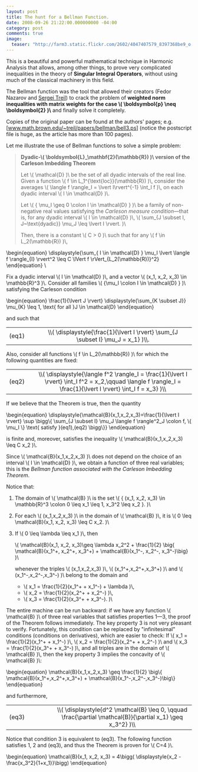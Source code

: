 ```yaml
---
layout: post
title: The hunt for a Bellman Function.
date: 2008-09-26 21:22:00.000000000 -04:00
category: post
comments: true
image:
  teaser: "http://farm3.static.flickr.com/2602/4047407579_8397368be9_o.jpg"
---
```


This is a beautiful and powerful mathematical technique in Harmonic Analysis that allows, among other things, to prove very complicated inequalities in the theory of **Singular Integral Operators**, without using much of the classical machinery in this field.

The Bellman function was the tool that allowed their creators (Fedor Nazarov and <a href="http://www.math.brown.edu/~treil">Sergei Treil</a>) to crack the problem of **weighted norm inequalities with matrix weights for the case <span>\\( \boldsymbol{p} \neq \boldsymbol{2} )\\</span>** and finally solve it completely.

Copies of the original paper can be found at the authors' pages; e.g. [<a href="http://www.math.brown.edu/~treil/papers/bellman/bell3.ps">www.math.brown.edu/~treil/papers/bellman/bell3.ps</a>] (notice the postscript file is huge, as the article has more than 100 pages).

Let me illustrate the use of Bellman functions to solve a simple problem:


> **Dyadic-<span>\\( \boldsymbol{L}_\mathbf{2}(\mathbb{R}) )\\</span> version of the Carleson Imbedding Theorem**
>
> Let <span>\\( \mathcal{D} )\\</span> be the set of all dyadic intervals of the real line.  Given a function <span>\\( f \in L_1^{\text{loc}}(\mathbb{R}) )\\</span>, consider the averages <span>\\( \langle f \rangle_I = \lvert I\rvert^{-1} \int_I f )\\</span>,  on each dyadic interval <span>\\( I \in \mathcal{D} )\\</span>.
>
>Let <span>\\( \{ \mu_I \geq 0 \colon I \in \mathcal{D} \} )\\</span> be a family of non-negative real values satisfying the *Carleson measure condition*—that is, for any dyadic interval <span>\\( I \in \mathcal{D} )\\</span>, <span>\\( \sum_{J \subset I, J~\text{dyadic}} \mu_J \leq \lvert I \rvert. )\\</span>
>
>Then, there is a constant <span>\\( C > 0 )\\</span> such that for any <span>\\( f \in L_2(\mathbb{R}) )\\</span>,
>
<div>
  \begin{equation}
 \displaystyle{\sum_{ I \in \mathcal{D} } \mu_I \lvert \langle f \rangle_{I} \rvert^2 \leq C \lVert f \rVert_{L_2(\mathbb{R})}^2}
 \end{equation}
 \</div>

Fix a dyadic interval <span>\\( I \in \mathcal{D} )\\</span>, and a vector <span>\\( (x_1, x_2, x_3) \in \mathbb{R}^3 )\\</span>.  Consider all families <span>\\( \{\mu_I \colon I \in \mathcal{D} \} )\\</span> satisfying the Carleson condition

<div>
\begin{equation}
 \frac{1}{\lvert J \rvert} \displaystyle{\sum_{K \subset J}} \mu_{K} \leq 1, \text{ for all }J \in \mathcal{D}
 \end{equation}
</div>

and such that

<table style="border-width:0;" width="100%">
<tbody>
<tr>
<td style="border-width:0;" width="15%">(eq1)</td>
<td style="text-align:center;border-width:0;"><span>\\( \displaystyle{\frac{1}{\lvert I \rvert} \sum_{J \subset I} \mu_J = x_1} )\\</span>.</td>
</tr>
</tbody>
</table>

Also, consider all functions <span>\\( f \in L_2(\mathbb{R}) )\\</span> for which the following quantities are fixed:

<table style="border-width:0;" width="100%">
<tbody>
<tr>
<td style="border-width:0;" width="15%">(eq2)</td>
<td style="text-align:center;border-width:0;"><span>\\( \displaystyle{\langle f^2 \rangle_I = \frac{1}{\lvert I \rvert} \int_I f^2 = x_2,\qquad \langle f \rangle_I = \frac{1}{\lvert I \rvert} \int_I f = x_3} )\\</span></td>
</tr>
</tbody>
</table>

If we believe that the Theorem is true, then the quantity

<div>
  \begin{equation}
 \displaystyle{\mathcal{B}(x_1,x_2,x_3)=\frac{1}{\lvert I \rvert} \sup \bigg\{ \sum_{J \subset I} \mu_J \langle f \rangle^2_J \colon f, \{ \mu_I \} \text{ satisfy }(eq1),(eq2) \bigg\}} 
 \end{equation}
</div>

is finite and, moreover, satisfies the inequality <span>\\( \mathcal{B}(x_1,x_2,x_3) \leq C x_2 )\\</span>.

Since <span>\\( \mathcal{B}(x_1,x_2,x_3) )\\</span> does not depend on the choice of an interval <span>\\( I \in \mathcal{D} )\\</span>, we obtain a function of three real variables; this is the *Bellman function associated with the Carleson Imbedding Theorem*.

Notice that:

1. The domain of <span>\\( \mathcal{B} )\\</span> is the set <span>\\( \{ (x_1, x_2, x_3) \in \mathbb{R}^3 \colon 0 \leq x_1 \leq 1, x_3^2 \leq x_2 \}. )\\</span>
2. For each <span>\\( (x_1,x_2,x_3) )\\</span> in the domain of <span>\\( \mathcal{B} )\\</span>, it is <span>\\( 0 \leq \mathcal{B}(x_1, x_2, x_3) \leq C x_2. )\\</span>
3.  If <span>\\( 0 \leq \lambda \leq x_1 )\\</span>, then

    <span>\\( \mathcal{B}(x_1, x_2, x_3)\geq \lambda x_2^2 + \frac{1}{2} \big\{ \mathcal{B}(x_1^+, x_2^+, x_3^+) + \mathcal{B}(x_1^-, x_2^-, x_3^-)\big\} )\\</span>

    whenever the triples <span>\\( (x_1,x_2,x_3) )\\</span>, <span>\\( (x_1^+,x_2^+,x_3^+) )\\</span> and <span>\\( (x_1^-,x_2^-,x_3^-) )\\</span> belong to the domain and

    * <span>\\( x_1 = \frac{1}{2}(x_1^+ + x_1^-) + \lambda )\\</span>,
    * <span>\\( x_2 = \frac{1}{2}(x_2^+ + x_2^-) )\\</span>,
    * <span>\\( x_3 = \frac{1}{2}(x_3^+ + x_3^-). )\\</span>

The entire machine can be run backward: if we have any function <span>\\( \mathcal{B} )\\</span> of three real variables that satisfies properties 1—3, the proof of the Theorem follows immediately. The key property 3 is not very pleasant to verify.  Fortunately, this condition can be replaced by "infinitesimal" conditions (conditions on derivatives), which are easier to check:  If <span>\\( x_1 = \frac{1}{2}(x_1^+ + x_1^-) )\\</span>, <span>\\( x_2 = \frac{1}{2}(x_2^+ + x_2^-) )\\</span> and <span>\\( x_3 = \frac{1}{2}(x_3^+ + x_3^-) )\\</span>, and all triples are in the domain of <span>\\( \mathcal{B} )\\</span>, then the key property 3 implies the concavity of <span>\\( \mathcal{B} )\\</span>:

<div>
  \begin{equation}
 \mathcal{B}(x_1,x_2,x_3) \geq \frac{1}{2} \big\{ \mathcal{B}(x_1^+,x_2^+,x_3^+) + \mathcal{B}(x_1^-,x_2^-,x_3^-)\big\}
 \end{equation}
</div>

and furthermore,

<table style="border-width:0;" width="100%">
<tbody>
<tr>
<td style="border-width:0;" width="25%">(eq3)</td>
<td style="text-align:center;border-width:0;"><span>\\( \displaystyle{d^2 \mathcal{B} \leq 0, \qquad \frac{\partial \mathcal{B}}{\partial x_1} \geq x_3^2} )\\</span></td>
</tr>
</tbody>
</table>

Notice that condition 3 is equivalent to (eq3). The following function satisfies 1, 2 and (eq3), and thus the Theorem is proven for  <span>\\( C=4 )\\</span>.

<div>
  \begin{equation}
 \mathcal{B}(x_1, x_2, x_3) = 4\bigg( \displaystyle{x_2 - \frac{x_3^2}{1+x_1}}\bigg)
\end{equation}
</div>
